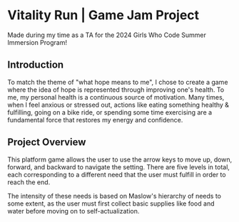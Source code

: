 # Vitality Run | Game Jam Project
Made during my time as a TA for the 2024 Girls Who Code Summer Immersion Program!

## Introduction
To match the theme of "what hope means to me", I chose to create a game where the idea of hope is represented through improving one's health. To me, my personal health is a continuous source of motivation. Many times, when I feel anxious or stressed out, actions like eating something healthy & fulfilling, going on a bike ride, or spending some time exercising are a fundamental force that restores my energy and confidence.

## Project Overview
This platform game allows the user to use the arrow keys to move up, down, forward, and backward to navigate the setting. There are five levels in total, each corresponding to a different need that the user must fulfill in order to reach the end.

The intensity of these needs is based on Maslow's hierarchy of needs to some extent, as the user must first collect basic supplies like food and water before moving on to self-actualization.